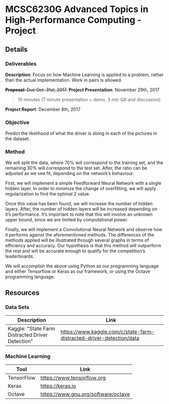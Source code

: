 # MCSC6230G Advanced Topics in High-Performance Computing - Project

## Details

### Deliverables

**Description**: Focus on how Machine Learning is applied to a problem, rather than the actual implementation. Work in pairs is allowed.

<strike>**Proposal**: Due Oct. 31st, 2017.</strike>
**Project Presentation**: November 29th, 2017
> 10 minutes (7 minute presentation + demo, 3 min QA and discussion)

**Project Report**: December 8th, 2017

### Objective

Predict the likelihood of what the driver is doing in each of the pictures in the   dataset.

### Method

We will split the data, where 70% will correspond to the training set, and the remaining 30% will correspond to the test set. After, the ratio can be adjusted as we see fit, depending on the network’s behaviour.

First, we will implement a simple Feedforward Neural Network with a single hidden layer. In order to minimize the change of overfitting, we will apply regularization to find the optimal 2 value.

Once this value has been found, we will increase the number of hidden layers. After, the number of hidden layers will be increased depending on it’s performance. It’s important to note that this will involve an unknown upper bound, since we are limited by computational power.

Finally, we will implement a Convolutional Neural Network and observe how it performs against the aforementioned methods. The differences of the methods applied will be illustrated through several graphs in terms of efficiency and accuracy. Our hypothesis is that this method will outperform the rest and will be accurate enough to qualify for the competition’s leaderboards.

We will accomplish the above using Python as our programming language and either Tensorflow or Keras as our framework, or using the Octave programming language.

## Resources

### Data Sets

| Description | Link |
| ----------- | ---- |
| Kaggle: "State Farm Distracted Driver Detection" | https://www.kaggle.com/c/state-farm-distracted-driver-detection/data |

### Machine Learning

| Tool | Link |
| ---- | ---- |
| TensorFlow | https://www.tensorflow.org |
| Keras | https://keras.io |
| Octave | https://www.gnu.org/software/octave |

